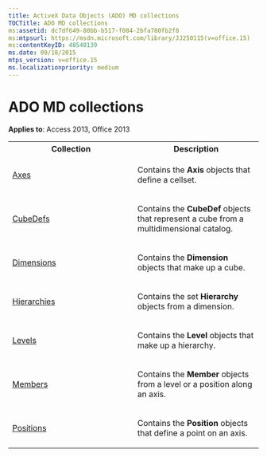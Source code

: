 ```yaml
---
title: ActiveX Data Objects (ADO) MD collections
TOCTitle: ADO MD collections
ms:assetid: dc7df649-80bb-b517-f084-2bfa780fb2f8
ms:mtpsurl: https://msdn.microsoft.com/library/JJ250115(v=office.15)
ms:contentKeyID: 48548139
ms.date: 09/18/2015
mtps_version: v=office.15
ms.localizationpriority: medium
---
```


# ADO MD collections

**Applies to**: Access 2013, Office 2013


<table>
<colgroup>
<col style="width: 50%" />
<col style="width: 50%" />
</colgroup>
<tbody>
<tr class="even">
<th>Collection</th>
<th>Description</th>
</tr>
<tr class="odd">
<td><p><a href="axes-collection-ado-md.md">Axes</a></p></td>
<td><p>Contains the <strong>Axis</strong> objects that define a cellset.</p></td>
</tr>
<tr class="even">
<td><p><a href="cubedef-object-ado-md.md">CubeDefs</a></p></td>
<td><p>Contains the <strong>CubeDef</strong> objects that represent a cube from a multidimensional catalog.</p></td>
</tr>
<tr class="odd">
<td><p><a href="dimension-object-ado-md.md">Dimensions</a></p></td>
<td><p>Contains the <strong>Dimension</strong> objects that make up a cube.</p></td>
</tr>
<tr class="even">
<td><p><a href="hierarchy-object-ado-md.md">Hierarchies</a></p></td>
<td><p>Contains the set <strong>Hierarchy</strong> objects from a dimension.</p></td>
</tr>
<tr class="odd">
<td><p><a href="level-object-ado-md.md">Levels</a></p></td>
<td><p>Contains the <strong>Level</strong> objects that make up a hierarchy.</p></td>
</tr>
<tr class="even">
<td><p><a href="members-collection-ado-md.md">Members</a></p></td>
<td><p>Contains the <strong>Member</strong> objects from a level or a position along an axis.</p></td>
</tr>
<tr class="odd">
<td><p><a href="positions-collection-ado-md.md">Positions</a></p></td>
<td><p>Contains the <strong>Position</strong> objects that define a point on an axis.</p></td>
</tr>
</tbody>
</table>

